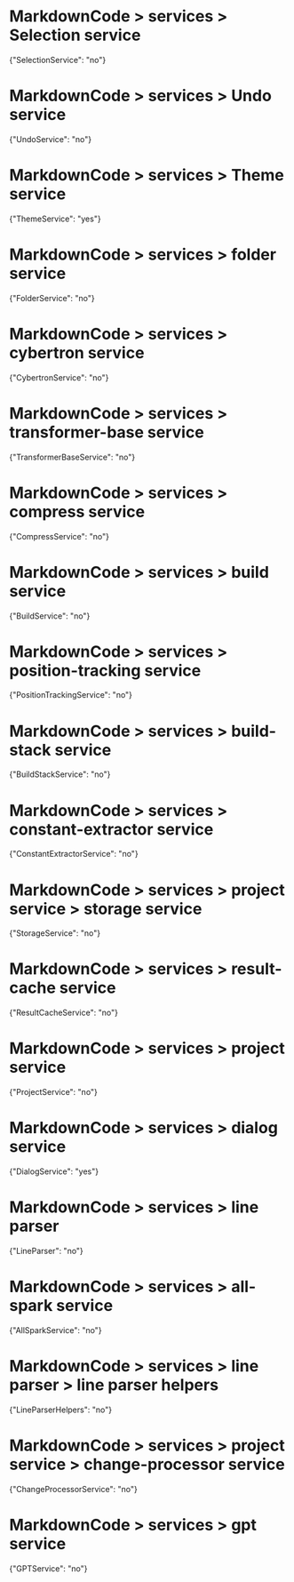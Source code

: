 # MarkdownCode > services > Selection service
{"SelectionService": "no"}
# MarkdownCode > services > Undo service
{"UndoService": "no"}
# MarkdownCode > services > Theme service
{"ThemeService": "yes"}
# MarkdownCode > services > folder service
{"FolderService": "no"}
# MarkdownCode > services > cybertron service
{"CybertronService": "no"}
# MarkdownCode > services > transformer-base service
{"TransformerBaseService": "no"}
# MarkdownCode > services > compress service
{"CompressService": "no"}
# MarkdownCode > services > build service
{"BuildService": "no"}
# MarkdownCode > services > position-tracking service
{"PositionTrackingService": "no"}
# MarkdownCode > services > build-stack service
{"BuildStackService": "no"}
# MarkdownCode > services > constant-extractor service
{"ConstantExtractorService": "no"}
# MarkdownCode > services > project service > storage service
{"StorageService": "no"}
# MarkdownCode > services > result-cache service
{"ResultCacheService": "no"}
# MarkdownCode > services > project service
{"ProjectService": "no"}
# MarkdownCode > services > dialog service
{"DialogService": "yes"}
# MarkdownCode > services > line parser
{"LineParser": "no"}
# MarkdownCode > services > all-spark service
{"AllSparkService": "no"}
# MarkdownCode > services > line parser > line parser helpers
{"LineParserHelpers": "no"}
# MarkdownCode > services > project service > change-processor service
{"ChangeProcessorService": "no"}
# MarkdownCode > services > gpt service
{"GPTService": "no"}

